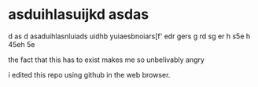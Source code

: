 # asduihlasuijkd asdas
d as
d
asaduihlasnluiads uidhb yuiaesbnoiars[f'
edr
gers
g rd
sg er
h s5e
h 
45eh 
5e


the fact that this has to exist makes me so unbelivably angry


i edited this repo using github in the web browser.
